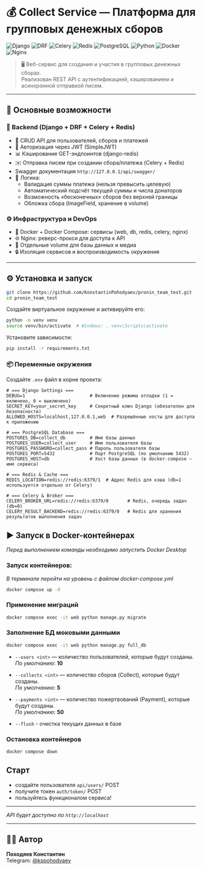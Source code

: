 # 💰 Collect Service — Платформа для групповых денежных сборов

![Django](https://img.shields.io/badge/Django-5.2.6-092E20?logo=django&logoColor=white)
![DRF](https://img.shields.io/badge/DRF-3.16.1-ff1709?logo=django)
![Celery](https://img.shields.io/badge/Celery-5.5.3-ff6600?logo=python)
![Redis](https://img.shields.io/badge/Redis-7.2-DC382D?logo=redis)
![PostgreSQL](https://img.shields.io/badge/PostgreSQL-17-4169E1?logo=postgresql)
![Python](https://img.shields.io/badge/Python-3.12-3776AB?logo=python)
![Docker](https://img.shields.io/badge/Docker-24.0-2496ED?logo=docker)
![Nginx](https://img.shields.io/badge/Nginx-1.27-009639?logo=nginx)

> 🖥️ Веб-сервис для создания и участия в групповых денежных сборах.  
> Реализован REST API с аутентификацией, кэшированием и асинхронной отправкой писем.

---

## 🚀 Основные возможности

### 🧩 Backend (Django + DRF + Celery + Redis)
- 📡 CRUD API для пользователей, сборов и платежей
- 🔐 Авторизация через JWT (SimpleJWT)
- 📊 Кэширование GET-эндпоинтов (django-redis)
- ✉️ Отправка писем при создании сбора/платежа (Celery + Redis)
- Swagger документация `http://127.0.0.1/api/swagger/`
- 🧠 Логика:
  - Валидация суммы платежа (нельзя превысить целевую)
  - Автоматический подсчёт текущей суммы и числа донаторов
  - Возможность «бесконечных» сборов без верхней границы
  - Обложка сбора (ImageField, хранение в volume)

### ⚙️ Инфраструктура и DevOps
- 🐳 Docker + Docker Compose: сервисы (web, db, redis, celery, nginx)
- 🌐 Nginx: реверс-прокси для доступа к API
- 📂 Отдельные volume для базы данных и медиа
- 🔒 Изоляция сервисов и воспроизводимость окружения

---

## ⚙️ Установка и запуск

```bash
git clone https://github.com/KonstantinPohodyaev/pronin_team_test.git
cd pronin_team_test
```

Создайте виртуальное окружение и активируйте его:

```bash
python -m venv venv
source venv/bin/activate  # Windows: . venv\Scripts\activate
```

Установите зависимости:

```bash
pip install -r requirements.txt
```

### 📦 Переменные окружения

Создайте `.env` файл в корне проекта:

```env
# === Django Settings ===
DEBUG=1                        # Включение режима отладки (1 = включено, 0 = выключено)
SECRET_KEY=your_secret_key     # Секретный ключ Django (обязателен для безопасности)
ALLOWED_HOSTS=localhost,127.0.0.1,web  # Разрешённые хосты для доступа к приложению

# === PostgreSQL Database ===
POSTGRES_DB=collect_db         # Имя базы данных
POSTGRES_USER=collect_user     # Имя пользователя базы
POSTGRES_PASSWORD=collect_pass # Пароль пользователя базы
POSTGRES_PORT=5432             # Порт PostgreSQL (по умолчанию 5432)
POSTGRES_HOST=db               # Хост базы данных (в docker-compose — имя сервиса)

# === Redis & Cache ===
REDIS_LOCATION=redis://redis:6379/1  # Адрес Redis для кэша (db=1 используется отдельно от Celery)

# === Celery & Broker ===
CELERY_BROKER_URL=redis://redis:6379/0       # Redis, очередь задач (db=0)
CELERY_RESULT_BACKEND=redis://redis:6379/0   # Redis для хранения результатов выполнения задач
```

## ▶️ Запуск в Docker-контейнерах
_Перед выполнением команды необходимо запустить Docker Desktop_

### Запуск контейнеров:
_В терминале перейти на уровень с файлом docker-compose.yml_

```bash
docker compose up -d
```
### Применение миграций

```bash
docker compose exec -it web python manage.py migrate
```

### Заполнение БД моковыми данными
```bash
docker compose exec -it web python manage.py full_db
```
- `--users <int>` — количество пользователей, которые будут созданы.  
  _По умолчанию_: **10**

- `--collects <int>` — количество сборов (Collect), которые будут созданы.  
  _По умолчанию_: **5**

- `--payments <int>` — количество пожертвований (Payment), которые будут созданы.  
  _По умолчанию_: **50**
- `--flush` - очистка текущих данных в базе

### Остановка контейнеров
```bash
docker compose down
```

## Старт
- создайте пользователя `api/users/` POST
- получите токен `auth/token/` POST
- пользуйтесь функционалом сервиса!
---

_API будет доступно по ```http://localhost```_

---

## 👨‍💻 Автор

**Походяев Константин**  
Telegram: [@kspohodyaev](https://t.me/kspohodyaev)
